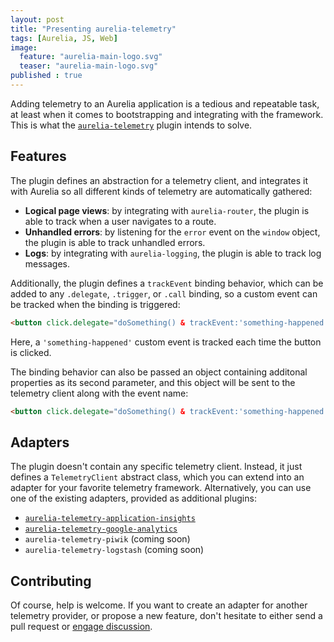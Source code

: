 ```yaml
---
layout: post
title: "Presenting aurelia-telemetry"
tags: [Aurelia, JS, Web]
image:
  feature: "aurelia-main-logo.svg"
  teaser: "aurelia-main-logo.svg"
published : true
--- 
```


Adding telemetry to an Aurelia application is a tedious and repeatable task, at least when it comes to
bootstrapping and integrating with the framework. This is what the 
[`aurelia-telemetry`](https://github.com/manuel-guilbault/aurelia-telemetry) plugin intends to solve.

## Features

The plugin defines an abstraction for a telemetry client, and integrates it with Aurelia so all different 
kinds of telemetry are automatically gathered:

* **Logical page views**: by integrating with `aurelia-router`, the plugin is able to track when a user 
  navigates to a route.
* **Unhandled errors**: by listening for the `error` event on the `window` object, the plugin is able
  to track unhandled errors.
* **Logs**: by integrating with `aurelia-logging`, the plugin is able to track log messages.

Additionally, the plugin defines a `trackEvent` binding behavior, which can be added to any `.delegate`,
`.trigger`, or `.call` binding, so a custom event can be tracked when the binding is triggered:

```html
<button click.delegate="doSomething() & trackEvent:'something-happened'">Do something</button>
```

Here, a `'something-happened'` custom event is tracked each time the button is clicked.

The binding behavior can also be passed an object containing additonal properties as its second parameter,
and this object will be sent to the telemetry client along with the event name:

```html
<button click.delegate="doSomething() & trackEvent:'something-happened':{ param: 'value' }">Do something</button>
```

## Adapters

The plugin doesn't contain any specific telemetry client. Instead, it just defines a `TelemetryClient` abstract class,
which you can extend into an adapter for your favorite telemetry framework. Alternatively, you can use one of the
existing adapters, provided as additional plugins:

* [`aurelia-telemetry-application-insights`](https://github.com/manuel-guilbault/aurelia-telemetry-application-insights)
* [`aurelia-telemetry-google-analytics`](https://github.com/manuel-guilbault/aurelia-telemetry-google-analytics)
* `aurelia-telemetry-piwik` (coming soon)
* `aurelia-telemetry-logstash` (coming soon)

## Contributing

Of course, help is welcome. If you want to create an adapter for another telemetry provider, or propose a new feature, don't hesitate
to either send a pull request or [engage discussion](https://github.com/manuel-guilbault/aurelia-telemetry/issues/new).

